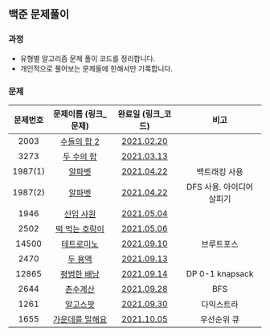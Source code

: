 ## 백준 문제풀이

### 과정
- 유형별 알고리즘 문제 풀이 코드를 정리합니다.
- 개인적으로 풀어보는 문제들에 한해서만 기록합니다.

### 문제

문제번호 | 문제이름 (링크_문제) | 완료일 (링크_코드) | 비고 |
:---: | :---: | :---: | :---: |
2003 | [수들의 합 2](https://www.acmicpc.net/problem/2003) | [2021.02.20](2003_수들의_합_2.kt) | |
3273 | [두 수의 합](https://www.acmicpc.net/problem/3273) | [2021.03.13](3273_두_수의_합.kt) | |
1987(1) | [알파벳](https://www.acmicpc.net/problem/1987) | [2021.04.22](1987(1)_알파벳.kt) | 백트래킹 사용 |
1987(2) | [알파벳](https://www.acmicpc.net/problem/1987) | [2021.04.22](1987(2)_알파벳.kt) | DFS 사용. 아이디어 살피기 |
1946 | [신입 사원](https://www.acmicpc.net/problem/1946) | [2021.05.04](1946_신입_사원.kt) |  |
2502 | [떡 먹는 호랑이](https://www.acmicpc.net/problem/2502) | [2021.05.06](2502_떡_먹는_호랑이.kt) | |
14500 | [테트로미노](https://www.acmicpc.net/problem/14500) | [2021.09.10](14500_테트로미노.kt) | 브루트포스 |
2470 | [두 용액](https://www.acmicpc.net/problem/2470) | [2021.09.13](2470_두_용액.kt) | |
12865 | [평범한 배낭](https://www.acmicpc.net/problem/12865) | [2021.09.14](12865_평범한_배낭.kt) | DP 0-1 knapsack | 
2644 | [촌수계산](https://www.acmicpc.net/problem/2644) | [2021.09.28](2644_촌수계산.kt) | BFS | 
1261 | [알고스팟](https://www.acmicpc.net/problem/1261) | [2021.09.30](1261_알고스팟.kt) | 다익스트라 | 
1655 | [가운데를 말해요](https://www.acmicpc.net/problem/1655) | [2021.10.05](1655_가운데를_말해요.kt) | 우선순위 큐 |